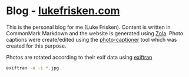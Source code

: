 # Blog - [lukefrisken.com](http://lukefrisken.com)

This is the personal blog for me (Luke Frisken). Content is written in CommonMark Markdown and the website is generated using [Zola](https://www.getzola.org/). Photo captions were create/edited using the [photo-captioner](https://github.com/kellpossible/photo-captioner)
tool which was created for this purpose.

Photos are rotated according to their exif data using [exiftran](https://linux.die.net/man/1/exiftran)

```sh
exiftran -a -i *.jpg
```

